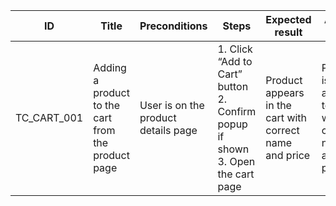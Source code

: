 | **ID** | **Title** | **Preconditions** | **Steps** | **Expected result** | **Actual result** | **Status** | **Comment / Bug ID** |
|--------|-----------|-------------------|------------|---------------------|-------------------|-------------|-----------------------|
| TC_CART_001 | Adding a product to the cart from the product page | User is on the product details page | 1. Click “Add to Cart” button<br>2. Confirm popup if shown<br>3. Open the cart page | Product appears in the cart with correct name and price | Product is added to cart with correct name and price | ✅ Pass | - |
